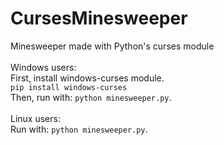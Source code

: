 # CursesMinesweeper

Minesweeper made with Python's curses module\
\
Windows users:\
First, install windows-curses module.\
`pip install windows-curses`\
Then, run with: `python minesweeper.py`.\
\
Linux users:\
Run with: `python minesweeper.py`.
